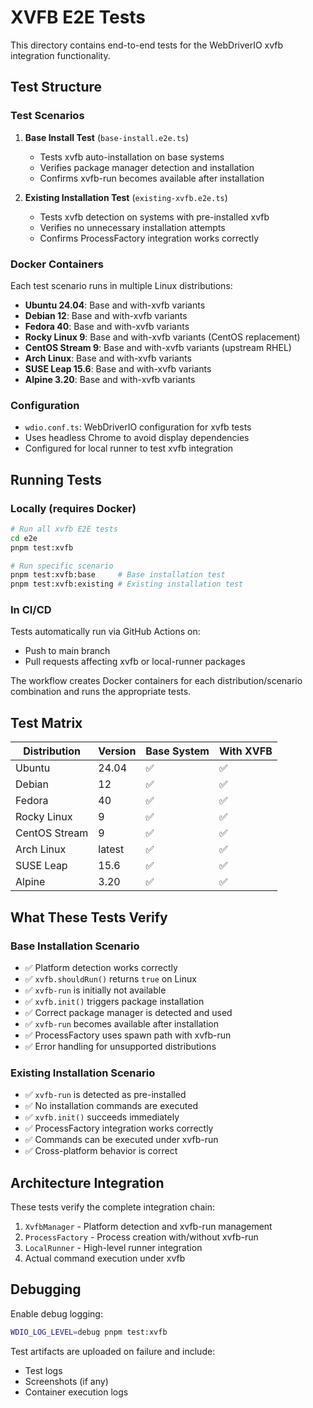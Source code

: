 # XVFB E2E Tests

This directory contains end-to-end tests for the WebDriverIO xvfb integration functionality.

## Test Structure

### Test Scenarios

1. **Base Install Test** (`base-install.e2e.ts`)
   - Tests xvfb auto-installation on base systems
   - Verifies package manager detection and installation
   - Confirms xvfb-run becomes available after installation

2. **Existing Installation Test** (`existing-xvfb.e2e.ts`)
   - Tests xvfb detection on systems with pre-installed xvfb
   - Verifies no unnecessary installation attempts
   - Confirms ProcessFactory integration works correctly

### Docker Containers

Each test scenario runs in multiple Linux distributions:

- **Ubuntu 24.04**: Base and with-xvfb variants
- **Debian 12**: Base and with-xvfb variants
- **Fedora 40**: Base and with-xvfb variants
- **Rocky Linux 9**: Base and with-xvfb variants (CentOS replacement)
- **CentOS Stream 9**: Base and with-xvfb variants (upstream RHEL)
- **Arch Linux**: Base and with-xvfb variants
- **SUSE Leap 15.6**: Base and with-xvfb variants
- **Alpine 3.20**: Base and with-xvfb variants

### Configuration

- `wdio.conf.ts`: WebDriverIO configuration for xvfb tests
- Uses headless Chrome to avoid display dependencies
- Configured for local runner to test xvfb integration

## Running Tests

### Locally (requires Docker)

```bash
# Run all xvfb E2E tests
cd e2e
pnpm test:xvfb

# Run specific scenario
pnpm test:xvfb:base     # Base installation test
pnpm test:xvfb:existing # Existing installation test
```

### In CI/CD

Tests automatically run via GitHub Actions on:
- Push to main branch
- Pull requests affecting xvfb or local-runner packages

The workflow creates Docker containers for each distribution/scenario combination and runs the appropriate tests.

## Test Matrix

| Distribution    | Version | Base System  | With XVFB |
|----------------|---------|--------------|-----------|
| Ubuntu         | 24.04   | ✅           | ✅        |
| Debian         | 12      | ✅           | ✅        |
| Fedora         | 40      | ✅           | ✅        |
| Rocky Linux    | 9       | ✅           | ✅        |
| CentOS Stream  | 9       | ✅           | ✅        |
| Arch Linux     | latest  | ✅           | ✅        |
| SUSE Leap      | 15.6    | ✅           | ✅        |
| Alpine         | 3.20    | ✅           | ✅        |

## What These Tests Verify

### Base Installation Scenario
- ✅ Platform detection works correctly
- ✅ `xvfb.shouldRun()` returns `true` on Linux
- ✅ `xvfb-run` is initially not available
- ✅ `xvfb.init()` triggers package installation
- ✅ Correct package manager is detected and used
- ✅ `xvfb-run` becomes available after installation
- ✅ ProcessFactory uses spawn path with xvfb-run
- ✅ Error handling for unsupported distributions

### Existing Installation Scenario  
- ✅ `xvfb-run` is detected as pre-installed
- ✅ No installation commands are executed
- ✅ `xvfb.init()` succeeds immediately
- ✅ ProcessFactory integration works correctly
- ✅ Commands can be executed under xvfb-run
- ✅ Cross-platform behavior is correct

## Architecture Integration

These tests verify the complete integration chain:
1. `XvfbManager` - Platform detection and xvfb-run management
2. `ProcessFactory` - Process creation with/without xvfb-run
3. `LocalRunner` - High-level runner integration
4. Actual command execution under xvfb

## Debugging

Enable debug logging:
```bash
WDIO_LOG_LEVEL=debug pnpm test:xvfb
```

Test artifacts are uploaded on failure and include:
- Test logs
- Screenshots (if any)
- Container execution logs